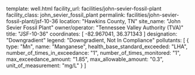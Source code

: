 template: well.html
facility_url: facilities/john-sevier-fossil-plant
facility_class: john_sevier_fossil_plant
permalink: facilities/john-sevier-fossil-plant/jsf-10-36
location: "Hawkins County, TN"
site_name: "John Sevier Fossil Plant"
owner/operator: "Tennessee Valley Authority (TVA)"
title: "JSF-10-36"
coordinates: [
  -82.967041,
  36.371343
]
designation: "Downgradient"
legend: "Downgradient, Not In Compliance"
pollutants: [
  {
  type: "Mn",
  name: "Manganese",
  health_base_standard_exceeded: "LHA",
  number_of_times_in_exceedance: "1",
  number_of_times_monitored: "1",
  max_exceedance_amount: "1.85",
  max_allowable_amount: "0.3",
  unit_of_measurement: "mg/L"
  }
]
